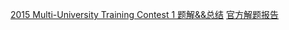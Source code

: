 [2015 Multi-University Training Contest 1 题解&&总结](http://blog.csdn.net/keambar/article/details/47002565)
[官方解题报告](http://blog.sina.com.cn/s/blog_15139f1a10102vnx5.html)
